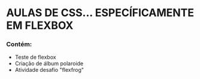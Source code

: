 # AULAS DE CSS... ESPECÍFICAMENTE EM FLEXBOX
### Contém:
- Teste de flexbox
- Criação de álbum polaroide
- Atividade desafio "flexfrog"